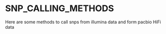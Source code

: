 # SNP_CALLING_METHODS
Here are some methods to call snps from illumina data and form pacbio HiFi data
